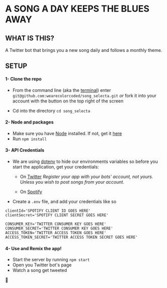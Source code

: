 # A SONG A DAY KEEPS THE BLUES AWAY

## WHAT IS THIS?
A Twitter bot that brings you a new song daily and follows a monthly theme.

## SETUP

#### 1- Clone the repo

- From the command line (aka the [terminal](https://medium.com/wearecolorcoded/these-are-a-few-of-my-favorite-terminal-shortcuts-8da1eaf12612)) enter `git@github.com:wearecolorcoded/song_selecta.git` _or_ fork it into your account with the button on the top right of the screen

- Cd into the directory `cd song_selecta`

#### 2- Node and packages

- Make sure you have [Node](https://nodejs.org/en/download/) installed. If not, get it [here](https://nodejs.org/en/download/)
- Run `npm install`

#### 3- API Credentials

- We are using [dotenv]() to hide our environments variables so before you start the application, get your credentials:
    - On [Twitter](https://apps.twitter.com) _Register your app with your bots' account, not yours. Unless you wish to post songs from your account._

    - On [Spotify](https://developer.spotify.com/my-applications/#!/applications)
    
- Create a `.env` file, and add your credentials like so

```
clientId='SPOTIFY CLIENT ID GOES HERE'
clientSecret='SPOTIFY CLIENT SECRET GOES HERE'

CONSUMER_KEY='TWITTER CONSUMER KEY GOES HERE'
CONSUMER_SECRET='TWITTER CONSUMER KEY GOES HERE'
ACCESS_TOKEN='TWITTER ACCESS TOKEN GOES HERE'
ACCESS_TOKEN_SECRET='TWITTER ACCESS TOKEN SECRET GOES HERE'
```

#### 4- Use and Remix the app!

- Start the server by running `npm start`
- Open you Twitter bot's page
- Watch a song get tweeted

:rainbow:
